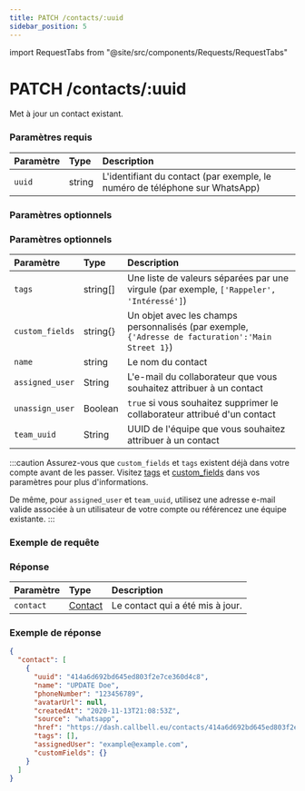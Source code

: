 ```yaml
---
title: PATCH /contacts/:uuid
sidebar_position: 5
---
```


import RequestTabs from "@site/src/components/Requests/RequestTabs"

# PATCH /contacts/:uuid

Met à jour un contact existant.

### Paramètres requis

| Paramètre | Type   | Description                                                             |
| :-------- | :----- | :---------------------------------------------------------------------- |
| `uuid`    | string | L'identifiant du contact (par exemple, le numéro de téléphone sur WhatsApp) |

### Paramètres optionnels

### Paramètres optionnels

| Paramètre       | Type     | Description                                                                              |
| :-------------- | :------- | :--------------------------------------------------------------------------------------- |
| `tags`          | string[] | Une liste de valeurs séparées par une virgule (par exemple, `['Rappeler', 'Intéressé']`) |
| `custom_fields` | string{} | Un objet avec les champs personnalisés (par exemple, `{'Adresse de facturation':'Main Street 1}`) |
| `name`          | string   | Le nom du contact                                                                         |
| `assigned_user` | String   | L'e-mail du collaborateur que vous souhaitez attribuer à un contact                        |
| `unassign_user` | Boolean  | `true` si vous souhaitez supprimer le collaborateur attribué d'un contact                  |
| `team_uuid`     | String   | UUID de l'équipe que vous souhaitez attribuer à un contact                               |

:::caution
Assurez-vous que `custom_fields` et `tags` existent déjà dans votre compte avant de les passer. Visitez [tags](https://dash.callbell.eu/settings/tags) et [custom_fields](https://dash.callbell.eu/settings/custom_fields) dans vos paramètres pour plus d'informations.

De même, pour `assigned_user` et `team_uuid`, utilisez une adresse e-mail valide associée à un utilisateur de votre compte ou référencez une équipe existante.
:::

### Exemple de requête

<RequestTabs endpoint='contacts_api' request="patch_contacts"/>

### Réponse

| Paramètre | Type                                           | Description                         |
| :-------- | :--------------------------------------------- | :---------------------------------- |
| `contact` | [Contact](/api/reference/object_types/contact) | Le contact qui a été mis à jour.    |

### Exemple de réponse

```json title=response.json
{
  "contact": [
    {
      "uuid": "414a6d692bd645ed803f2e7ce360d4c8",
      "name": "UPDATE Doe",
      "phoneNumber": "123456789",
      "avatarUrl": null,
      "createdAt": "2020-11-13T21:08:53Z",
      "source": "whatsapp",
      "href": "https://dash.callbell.eu/contacts/414a6d692bd645ed803f2e7ce360d4c8",
      "tags": [],
      "assignedUser": "example@example.com",
      "customFields": {}
    }
  ]
}
```